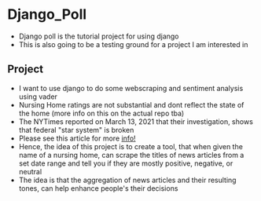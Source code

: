# Django_Poll

* Django poll is the tutorial project for using django
* This is also going to be a testing ground for a project I am interested in 


## Project
* I want to use django to do some webscraping and sentiment analysis using vader
* Nursing Home ratings are not substantial and dont reflect the state of the home (more info on this on the actual repo tba)
* The NYTimes reported on March 13, 2021 that their investigation, shows that federal "star system" is broken 
* Please see this article for more [info!](https://www.nytimes.com/2021/03/13/business/nursing-homes-ratings-medicare-covid.html)
* Hence, the idea of this project is to create a tool, that when given the name of a nursing home, can scrape the titles of 
news articles from a set date range and tell you if they are mostly positive, negative, or neutral
* The idea is that the aggregation of news articles and their resulting tones, can help enhance people's their decisions


